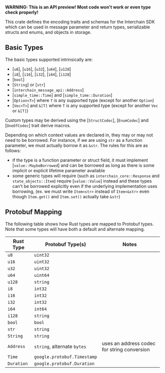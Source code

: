 **WARNING: This is an API preview! Most code won't work or even type check properly!**

This crate defines the encoding traits and schemas for the Interchain SDK which can be used in message
parameter and return types, serializable structs and enums, and objects in storage.

## Basic Types

The basic types supported intrinsically are:
* [`u8`], [`u16`], [`u32`], [`u64`], [`u128`]
* [`i8`], [`i16`], [`i32`], [`i64`], [`i128`]
* [`bool`]
* [`String`] or [`str`]
* [`interchain_message_api::Address`]
* [`simple_time::Time`] and [`simple_time::Duration`]
* [`Option<T>`] where `T` is any supported type (except for another `Option`)
* [`Vec<T>`] and `&[T]` where `T` is any supported type (except for another `Vec` or `&[T]`)

Custom types may be derived using the [`StructCodec`], [`EnumCodec`] and [`OneOfCodec`] trait
derive macros.

Depending on which context values are declared in, they may or may not need to be borrowed.
For instance, if we are using `str` as a function parameter, we must actually borrow it as `&str`.
The rules for this are as follows:
* if the type is a function parameter or struct field, it must implement [`value::MaybeBorrowed`]
  and can be borrowed as long as there is some implicit or explicit lifetime parameter available
* some generic types will require (such as `interchain_core::Response` and `state_objects::Item`)
  require [`value::Value`] instead and these types can't be borrowed explicitly even if the underlying
  implementation uses borrowing, (ex. we must write `Item<str>` instead of `Item<&str>` even though
  `Item.get()` and `Item.set()` actually take `&str`)

## Protobuf Mapping

The following table shows how Rust types are mapped to Protobuf types. Note that some
types will have both a default and alternate mapping.

| Rust Type | Protobuf Type(s)            | Notes                                       |
|-----------|-----------------------------|---------------------------------------------|
| `u8`      | `uint32`                    |                                             |
| `u16`     | `uint32`                    |                                             |
| `u32`     | `uint32`                    |                                             |
| `u64`     | `uint64`                    |                                             |
| `u128`    | `string`                    |                                             |
| `i8`      | `int32`                     |                                             |
| `i16`     | `int32`                     |                                             |
| `i32`     | `int32`                     |                                             |
| `i64`     | `int64`                     |                                             |
| `i128`    | `string`                    |                                             |
| `bool`    | `bool`                      |                                             |
| `str`     | `string`                    |                                             |
| `String`  | `string`                    |                                             |
| `Address` | `string`, alternate `bytes` | uses an address codec for string conversion |
| `Time`    | `google.protobuf.Timestamp` |                                             |
| `Duration`| `google.protobuf.Duration`  |                                             |
  
